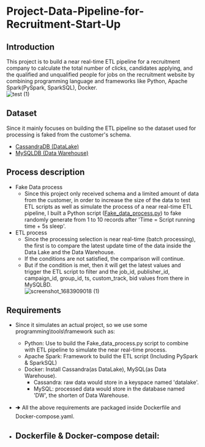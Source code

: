 # Project-Data-Pipeline-for-Recruitment-Start-Up

## Introduction
This project is to build a near real-time ETL pipeline for a recruitment company to calculate the total number of clicks, candidates applying, and the qualified and unqualified people for jobs on the recruitment website by combining programming language and frameworks like Python, Apache Spark(PySpark, SparkSQL), Docker.
<br>
![test (1)](https://github.com/DuyDoan233/Project-Data-Pipeline-for-Recruitment-Start-Up-/assets/101572443/d9656f3f-5c8e-44b7-973c-972b5e8d6771)

## Dataset
Since it mainly focuses on building the ETL pipeline so the dataset used for processing is faked from the customer's schema.
- [CassandraDB (DataLake)]()
- [MySQLDB (Data Warehouse)]()

## Process description
- Fake Data process
  - Since this project only received schema and a limited amount of data from the customer, in order to increase the size of the data to test ETL scripts as well as simulate the process of a near real-time ETL pipeline, I built a Python script ([Fake_data_process.py](##)) to fake randomly generate from 1 to 10 records after 'Time = Script running time + 5s sleep'.
- ETL process
  - Since the processing selection is near real-time (batch processing), the first is to compare the latest update time of the data inside the Data Lake and the Data Warehouse.
  - If the conditions are not satisfied, the comparison will continue.
  - But if the condition is met, then it will get the latest values and trigger the ETL script to filter and the job_id, publisher_id, campaign_id, group_id, ts, custom_track, bid values from there in MySQLBD.<br>
![screenshot_1683909018 (1)](https://github.com/DuyDoan233/Project-Data-Pipeline-for-Recruitment-Start-Up/assets/101572443/656910b0-50a9-4420-9f99-96cb120b5afe)

## Requirements
- Since it simulates an actual project, so we use some programming\tools\framework such as:
  - Python: Use to build the Fake_data_process.py script to combine with ETL pipeline to simulate the near real-time process.
  - Apache Spark: Framework to build the ETL script (Including PySpark & SparkSQL)
  - Docker: Install Cassandra(as DataLake), MySQL(as Data Warehouse).
    - Cassandra: raw data would store in a keyspace named 'datalake'.
    - MySQL: processed data would store in the database named 'DW', the shorten of Data Warehouse.<br>
- 🠊 All the above requirements are packaged inside Dockerfile and Docker-compose.yaml.

- Dockerfile & Docker-compose detail:
  - 
